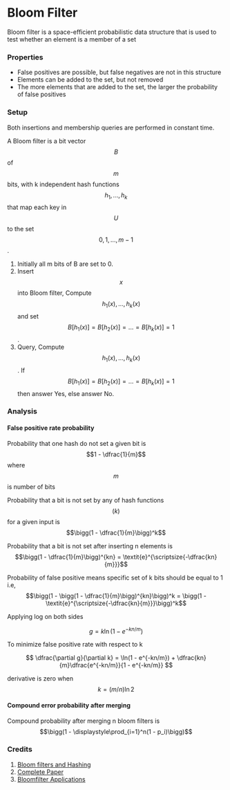 # Bloom Filter

Bloom filter is a space-efficient probabilistic data
structure that is used to test whether an element is a member of a set

### Properties

* False positives are possible, but false negatives are not in this structure
* Elements can be added to the set, but not removed
* The more elements that are added to the set, the larger the probability of false positives

### Setup

Both insertions and membership queries are performed in constant time.

A Bloom filter is a bit vector $$B$$ of $$m$$ bits, with k independent hash functions $$h_1, ..., h_k$$ that map each key in $$U$$ to the set $$0, 1, ..., m - 1$$.

1. Initially all m bits of B are set to 0.
2. Insert $$x$$ into Bloom filter, Compute $$h_1(x), ..., h_k(x)$$ and set $$B[h_1(x)] = B[h_2(x)] = ... = B[h_k(x)] = 1$$.
3. Query, Compute $$h_1(x), ..., h_k(x)$$. If $$B[h_1(x)] = B[h_2(x)] = ... = B[h_k(x)] = 1$$ then answer Yes, else answer No.

### Analysis

#### False positive rate probability

Probability that one hash do not set a given bit is $$1 - \dfrac{1}{m}$$ where $$m$$ is number of bits

Probability that a bit is not set by any of hash functions$$(k)$$ for a given input is $$\bigg(1 - \dfrac{1}{m}\bigg)^k$$

Probability that a bit is not set after inserting n elements is $$\bigg(1 - \dfrac{1}{m}\bigg)^{kn} = \textit{e}^{\scriptsize{-\dfrac{kn}{m}}}$$

Probability of false positive means specific set of k bits should be equal to 1 i.e, $$\bigg(1 - \bigg(1 - \dfrac{1}{m}\bigg)^{kn}\bigg)^k = \bigg(1 - \textit{e}^{\scriptsize{-\dfrac{kn}{m}}}\bigg)^k$$

Applying log on both sides

$$
g = k\ln(1 - e^{-kn/m})
$$

To minimize false positive rate with respect to k

$$
\dfrac{\partial g}{\partial k} = \ln(1 - e^{-kn/m}) + \dfrac{kn}{m}\dfrac{e^{-kn/m}}{1 - e^{-kn/m}}
$$

derivative is zero when $$k = (m/n)\ln2$$

#### Compound error probability after merging

Compound probability after merging n bloom filters is $$\bigg(1 - \displaystyle\prod_{i=1}^n(1 - p_i)\bigg)$$

### Credits

1. [Bloom filters and Hashing](http://people.math.gatech.edu/~randall/AlgsF09/bloomfilters.pdf)
2. <a href="/assets/papers/Bloomfilter.pdf" target="_blank">Complete Paper</a>
3. <a href="/assets/papers/Bloomfilter-Applications.pdf" target="_blank">Bloomfilter Applications</a>
